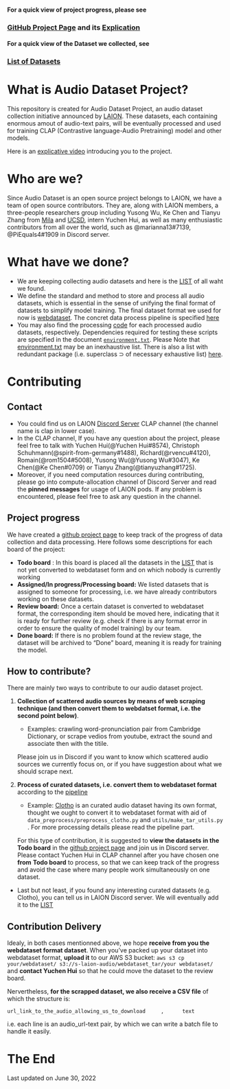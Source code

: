 #### For a quick view of project progress, please see
### [GitHub Project Page](https://github.com/orgs/LAION-AI/projects/2/views/1) and its [Explication](#project-progress)
#### For a quick view of the Dataset we collected, see
### [List of Datasets](./data_collection/README.md) 

# What is Audio Dataset Project?

This repository is created for Audio Dataset Project, an audio dataset collection initiative announced by [LAION](https://laion.ai/). These datasets, each containing enormous amout of audio-text pairs, will be eventually processed and used for training CLAP (Contrastive language-Audio Pretraining) model and other models.

Here is an [explicative video](https://youtu.be/U16VyK2eIYU) introducing you to the project.


# Who are we?

Since Audio Dataset is an open source project belongs to LAION, we have a team of open source contributors. They are, along with LAION members, a three-people researchers group including Yusong Wu, Ke Chen and Tianyu Zhang from [Mila](https://mila.quebec/) and [UCSD](https://ucsd.edu/), intern Yuchen Hui, as well as many enthusiastic contributors from all over the world, such as @marianna13#7139, @PiEquals4#1909 in Discord server.

# What have we done?

- We are keeping collecting audio datasets and here is the [LIST](./data_collection/README.md) of all waht we found.
- We define the standard and method to store and process all audio datasets, which is essential in the sense of unifying the final format of datasets to simplify model training. The final dataset format we used for now is [webdataset](https://github.com/webdataset/webdataset). The concret data process pipeline is specified [here](data_preprocess/README.md) 
- You may also find the processing [code](./data_preprocess/) for each processed audio datasets, respectively. Dependencies required for testing these scripts are specified in the document [`environment.txt`](./data_preprocess/environment.txt). Please Note that [environment.txt](./data_preprocess/environment.txt) may be an inexhaustive list. There is also a list with redundant package (i.e. superclass $\supset$ of necessary  exhaustive list) [here](./data_preprocess/environment.yml). 

# Contributing

## Contact

- You could find us on LAION [Discord Server](https://discord.com/invite/eq3cAMZtCC) CLAP channel (the channel name is clap in lower case).
- In the CLAP channel, If you have any question about the project, please feel free to talk with Yuchen Hui(@Yuchen Hui#8574), Christoph Schuhmann(@spirit-from-germany#1488), Richard(@rvencu#4120), Romain(@rom1504#5008), Yusong Wu(@Yusong Wu#3047), Ke Chen(@Ke Chen#0709) or Tianyu Zhang(@tianyuzhang#1725).
- Moreover, if you need computation resources during contributing, please go into compute-allocation channel of Discord Server and read the **pinned messages** for usage of LAION pods. If any problem is encountered, please feel free to ask any question in the channel. 

## Project progress

We have created a [github project page](https://github.com/orgs/LAION-AI/projects/2) to keep track of the progress of data collection and data processing. Here follows some descriptions for each board of the project:

- **Todo board** : In this board is placed all the datasets in the [LIST](./data_collection/README.md) that is not yet converted to webdataset form and on which nobody is currently working
- **Assigned/In progress/Processing board:** We listed datasets that is assigned to someone for processing, i.e. we have already contributors working on these datasets.
- **Review board:**  Once a certain dataset is converted to webdataset format, the corresponding item should be moved here, indicating that it is ready for further review (e.g. check if there is any format error in order to ensure the quality of model training) by our team.
- **Done board:**  If there is no problem found at the review stage, the dataset will be archived to “Done” board, meaning it is ready for training the model.

## How to contribute?

There are mainly two ways to contribute to our audio dataset project.

1. **Collection of scattered audio sources by means of web scraping technique (and then convert them to webdatset format, i.e. the second point below)**. 
    - Examples: crawling word-pronunciation pair from Cambridge Dictionary, or scrape vedios from youtube, extract the sound and associate then with the titile.
    
    Please join us in Discord if you want to know which scattered audio sources we currently focus on, or if you have suggestion about what we should scrape next.
    
2. **Process of curated datasets, i.e. convert them to webdataset format** according to the [pipeline](./data_preprocess/README.md)
    - Example: [Clotho](https://zenodo.org/record/4783391#.Yr4en3bMLb2) is an curated audio dataset having its own format, thought we ought to convert it to webdataset format with aid of `data_preprocess/preprocess_clotho.py` and `utils/make_tar_utils.py` . For more processing details please read the pipeline part.
    
    For this type of contribution, it is suggested to **view the datasets in the Todo board** in the  [github project page](https://github.com/orgs/LAION-AI/projects/2) and join us in Discord server. Please contact Yuchen Hui in CLAP channel after you have chosen one **from** **Todo board** to process, so that we can keep track of the progress and avoid the case where many people work simultaneously on one dataset.
    

-  Last but not least, if you found any interesting curated datasets (e.g. Clotho), you can tell us in LAION Discord server. We will eventually add it to the [LIST](data_collection/README.md)

## Contribution Delivery 

Idealy, in both cases mentionned above, we hope **receive from you the webdataset format dataset**. When you’ve packed up your dataset into webdataset format, **upload it** to our AWS S3 bucket: `aws s3 cp your/webdataset/ s3://s-laion-audio/webdataset_tar/your webdataset/` and **contact Yuchen Hui** so that he could move the dataset to the review board.

Nervertheless, **for the scrapped dataset, we also receive a CSV file** of which the structure is:

`url_link_to_the_audio_allowing_us_to_download     ,      text`          

i.e. each line is an audio_url-text pair, by which we can write a batch file to handle it easily.

# The End
Last updated on June 30, 2022
